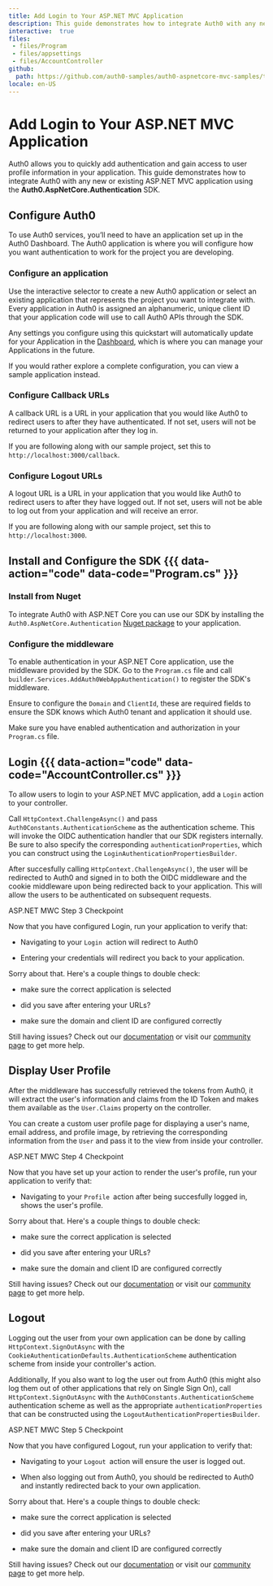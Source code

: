 ```yaml
---
title: Add Login to Your ASP.NET MVC Application
description: This guide demonstrates how to integrate Auth0 with any new or existing ASP.NET MVC application using the Auth0.AspNetCore.Authentication SDK.
interactive:  true
files:
 - files/Program
 - files/appsettings
 - files/AccountController
github:
  path: https://github.com/auth0-samples/auth0-aspnetcore-mvc-samples/tree/master/Quickstart/Sample
locale: en-US
---
```


# Add Login to Your ASP.NET MVC Application


<p>Auth0 allows you to quickly add authentication and gain access to user profile information in your application. This guide demonstrates how to integrate Auth0 with any new or existing ASP.NET MVC application using the <b>Auth0.AspNetCore.Authentication</b> SDK.</p><p></p>

## Configure Auth0


<p>To use Auth0 services, you’ll need to have an application set up in the Auth0 Dashboard. The Auth0 application is where you will configure how you want authentication to work for the project you are developing.</p><h3>Configure an application</h3><p>Use the interactive selector to create a new Auth0 application or select an existing application that represents the project you want to integrate with. Every application in Auth0 is assigned an alphanumeric, unique client ID that your application code will use to call Auth0 APIs through the SDK.</p><p>Any settings you configure using this quickstart will automatically update for your Application in the <a href="https://manage.auth0.com/#/">Dashboard</a>, which is where you can manage your Applications in the future.</p><p>If you would rather explore a complete configuration, you can view a sample application instead.</p><h3>Configure Callback URLs</h3><p>A callback URL is a URL in your application that you would like Auth0 to redirect users to after they have authenticated. If not set, users will not be returned to your application after they log in.</p><p><div class="alert-container" severity="default"><p>If you are following along with our sample project, set this to <code>http://localhost:3000/callback</code>.</p></div></p><h3>Configure Logout URLs</h3><p>A logout URL is a URL in your application that you would like Auth0 to redirect users to after they have logged out. If not set, users will not be able to log out from your application and will receive an error.</p><p><div class="alert-container" severity="default"><p>If you are following along with our sample project, set this to <code>http://localhost:3000</code>.</p><p></p></div></p>

## Install and Configure the SDK {{{ data-action="code" data-code="Program.cs" }}}


<h3>Install from Nuget</h3><p>To integrate Auth0 with ASP.NET Core you can use our SDK by installing the <code>Auth0.AspNetCore.Authentication</code> <a href="https://www.nuget.org/packages/Auth0.AspNetCore.Authentication/">Nuget package</a> to your application.</p><p></p><h3>Configure the middleware</h3><p>To enable authentication in your ASP.NET Core application, use the middleware provided by the SDK. Go to the <code>Program.cs</code> file and call <code>builder.Services.AddAuth0WebAppAuthentication()</code> to register the SDK&#39;s middleware.</p><p>Ensure to configure the <code>Domain</code> and <code>ClientId</code>, these are required fields to ensure the SDK knows which Auth0 tenant and application it should use.</p><p>Make sure you have enabled authentication and authorization in your <code>Program.cs</code> file.</p>

## Login {{{ data-action="code" data-code="AccountController.cs" }}}


<p>To allow users to login to your ASP.NET MVC application, add a <code>Login</code> action to your controller.</p><p>Call <code>HttpContext.ChallengeAsync()</code> and pass <code>Auth0Constants.AuthenticationScheme</code> as the authentication scheme. This will invoke the OIDC authentication handler that our SDK registers internally. Be sure to also specify the corresponding <code>authenticationProperties</code>, which you can construct using the <code>LoginAuthenticationPropertiesBuilder</code>.</p><p>After succesfully calling <code>HttpContext.ChallengeAsync()</code>, the user will be redirected to Auth0 and signed in to both the OIDC middleware and the cookie middleware upon being redirected back to your application. This will allow the users to be authenticated on subsequent requests.</p><p><div class="checkpoint">ASP.NET MWC Step 3 Checkpoint <div class="checkpoint-default"><p>Now that you have configured Login, run your application to verify that:</p><ul><li><p>Navigating to your <code>Login </code>action will redirect to Auth0</p></li><li><p>Entering your credentials will redirect you back to your application.</p></li></ul><p></p></div>

  <div class="checkpoint-success"></div>

  <div class="checkpoint-failure"><p>Sorry about that. Here&#39;s a couple things to double check:</p><ul><li><p>make sure the correct application is selected</p></li><li><p>did you save after entering your URLs?</p></li><li><p>make sure the domain and client ID are configured correctly</p></li></ul><p>Still having issues? Check out our <a href="https://auth0.com/docs">documentation</a> or visit our <a href="https://community.auth0.com/">community page</a> to get more help.</p></div>

  </div></p>

## Display User Profile


<p>After the middleware has successfully retrieved the tokens from Auth0, it will extract the user&#39;s information and claims from the ID Token and makes them available as the <code>User.Claims</code> property on the controller.</p><p>You can create a custom user profile page for displaying a user&#39;s name, email address, and profile image, by retrieving the corresponding information from the <code>User</code> and pass it to the view from inside your controller.</p><p><div class="checkpoint">ASP.NET MWC Step 4 Checkpoint <div class="checkpoint-default"><p>Now that you have set up your action to render the user&#39;s profile, run your application to verify that:</p><ul><li><p>Navigating to your <code>Profile </code>action after being succesfully logged in, shows the user&#39;s profile.</p></li></ul><p></p></div>

  <div class="checkpoint-success"></div>

  <div class="checkpoint-failure"><p>Sorry about that. Here&#39;s a couple things to double check:</p><ul><li><p>make sure the correct application is selected</p></li><li><p>did you save after entering your URLs?</p></li><li><p>make sure the domain and client ID are configured correctly</p></li></ul><p>Still having issues? Check out our <a href="https://auth0.com/docs">documentation</a> or visit our <a href="https://community.auth0.com/">community page</a> to get more help.</p></div>

  </div></p>

## Logout


<p>Logging out the user from your own application can be done by calling <code>HttpContext.SignOutAsync</code> with the <code>CookieAuthenticationDefaults.AuthenticationScheme</code> authentication scheme from inside your controller&#39;s action.</p><p>Additionally, If you also want to log the user out from Auth0 (this might also log them out of other applications that rely on Single Sign On), call <code>HttpContext.SignOutAsync</code> with the <code>Auth0Constants.AuthenticationScheme</code> authentication scheme as well as the appropriate <code>authenticationProperties</code> that can be constructed using the <code>LogoutAuthenticationPropertiesBuilder</code>.</p><p></p><p><div class="checkpoint">ASP.NET MWC Step 5 Checkpoint <div class="checkpoint-default"><p>Now that you have configured Logout, run your application to verify that:</p><ul><li><p>Navigating to your <code>Logout </code>action will ensure the user is logged out.</p></li><li><p>When also logging out from Auth0, you should be redirected to Auth0 and instantly redirected back to your own application.</p></li></ul><p></p></div>

  <div class="checkpoint-success"></div>

  <div class="checkpoint-failure"><p>Sorry about that. Here&#39;s a couple things to double check:</p><ul><li><p>make sure the correct application is selected</p></li><li><p>did you save after entering your URLs?</p></li><li><p>make sure the domain and client ID are configured correctly</p></li></ul><p>Still having issues? Check out our <a href="https://auth0.com/docs">documentation</a> or visit our <a href="https://community.auth0.com/">community page</a> to get more help.</p></div>

  </div></p>
